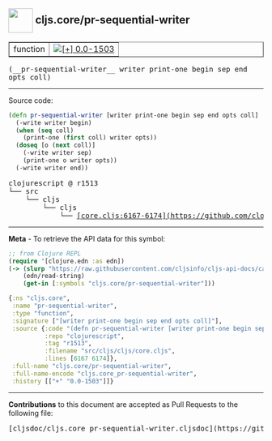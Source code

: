## <img width="48px" valign="middle" src="http://i.imgur.com/Hi20huC.png"> cljs.core/pr-sequential-writer

 <table border="1">
<tr>

<td>function</td>
<td><a href="https://github.com/cljsinfo/cljs-api-docs/tree/0.0-1503"><img valign="middle" alt="[+] 0.0-1503" src="https://img.shields.io/badge/+-0.0--1503-lightgrey.svg"></a> </td>
</tr>
</table>

 <samp>
(__pr-sequential-writer__ writer print-one begin sep end opts coll)<br>
</samp>

---





Source code:

```clj
(defn pr-sequential-writer [writer print-one begin sep end opts coll]
  (-write writer begin)
  (when (seq coll)
    (print-one (first coll) writer opts))
  (doseq [o (next coll)]
    (-write writer sep)
    (print-one o writer opts))
  (-write writer end))
```

 <pre>
clojurescript @ r1513
└── src
    └── cljs
        └── cljs
            └── <ins>[core.cljs:6167-6174](https://github.com/clojure/clojurescript/blob/r1513/src/cljs/cljs/core.cljs#L6167-L6174)</ins>
</pre>


---

__Meta__ - To retrieve the API data for this symbol:

```clj
;; from Clojure REPL
(require '[clojure.edn :as edn])
(-> (slurp "https://raw.githubusercontent.com/cljsinfo/cljs-api-docs/catalog/cljs-api.edn")
    (edn/read-string)
    (get-in [:symbols "cljs.core/pr-sequential-writer"]))
```

```clj
{:ns "cljs.core",
 :name "pr-sequential-writer",
 :type "function",
 :signature ["[writer print-one begin sep end opts coll]"],
 :source {:code "(defn pr-sequential-writer [writer print-one begin sep end opts coll]\n  (-write writer begin)\n  (when (seq coll)\n    (print-one (first coll) writer opts))\n  (doseq [o (next coll)]\n    (-write writer sep)\n    (print-one o writer opts))\n  (-write writer end))",
          :repo "clojurescript",
          :tag "r1513",
          :filename "src/cljs/cljs/core.cljs",
          :lines [6167 6174]},
 :full-name "cljs.core/pr-sequential-writer",
 :full-name-encode "cljs.core_pr-sequential-writer",
 :history [["+" "0.0-1503"]]}

```

---

__Contributions__ to this document are accepted as Pull Requests to the following file:

 <pre>
[cljsdoc/cljs.core_pr-sequential-writer.cljsdoc](https://github.com/cljsinfo/cljs-api-docs/blob/master/cljsdoc/cljs.core_pr-sequential-writer.cljsdoc)
</pre>

